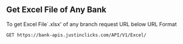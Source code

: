 ## Get Excel File of Any Bank

To get Excel File`.xlsx' of any branch request URL below URL Format

```
GET https://bank-apis.justinclicks.com/API/V1/Excel/
```